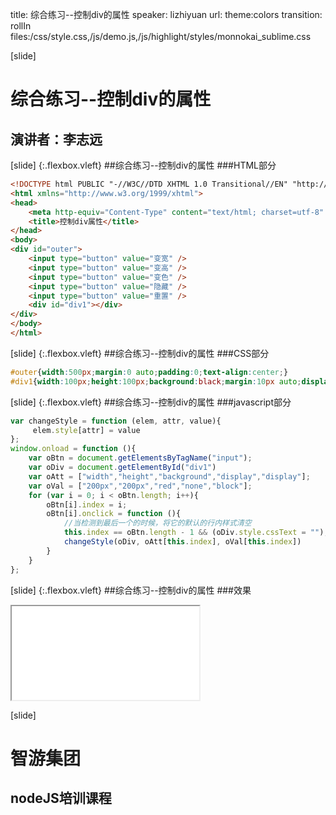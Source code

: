 title: 综合练习--控制div的属性
speaker: lizhiyuan
url:
theme:colors 
transition: rollIn
files:/css/style.css,/js/demo.js,/js/highlight/styles/monnokai_sublime.css

[slide]
# 综合练习--控制div的属性
## 演讲者：李志远

[slide] {:.flexbox.vleft}
##综合练习--控制div的属性
###HTML部分

````html
<!DOCTYPE html PUBLIC "-//W3C//DTD XHTML 1.0 Transitional//EN" "http://www.w3.org/TR/xhtml1/DTD/xhtml1-transitional.dtd">
<html xmlns="http://www.w3.org/1999/xhtml">
<head>
    <meta http-equiv="Content-Type" content="text/html; charset=utf-8" />
    <title>控制div属性</title>
</head>
<body>
<div id="outer">
    <input type="button" value="变宽" />
    <input type="button" value="变高" />
    <input type="button" value="变色" />
    <input type="button" value="隐藏" />
    <input type="button" value="重置" />
    <div id="div1"></div>
</div>
</body>
</html>
````

[slide] {:.flexbox.vleft}
##综合练习--控制div的属性
###CSS部分

```css
#outer{width:500px;margin:0 auto;padding:0;text-align:center;}
#div1{width:100px;height:100px;background:black;margin:10px auto;display:block;}
```

[slide] {:.flexbox.vleft}
##综合练习--控制div的属性
###javascript部分

```javascript
var changeStyle = function (elem, attr, value){
     elem.style[attr] = value
};
window.onload = function (){
    var oBtn = document.getElementsByTagName("input");
    var oDiv = document.getElementById("div1")
    var oAtt = ["width","height","background","display","display"];
    var oVal = ["200px","200px","red","none","block"];
    for (var i = 0; i < oBtn.length; i++){
        oBtn[i].index = i;
        oBtn[i].onclick = function (){
            //当检测到最后一个的时候，将它的默认的行内样式清空
            this.index == oBtn.length - 1 && (oDiv.style.cssText = "");
            changeStyle(oDiv, oAtt[this.index], oVal[this.index])
        }
    }
};
```
[slide] {:.flexbox.vleft}
##综合练习--控制div的属性
###效果
<iframe src='/demos/div.html'></iframe>

[slide]
# 智游集团
## nodeJS培训课程